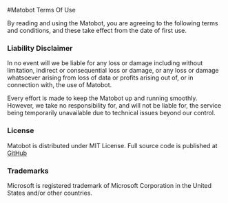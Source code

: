 #Matobot Terms Of Use

By reading and using the Matobot, you are agreeing to the following terms and conditions, and these take effect from the date of first use.
						
### Liability Disclaimer
In no event will we be liable for any loss or damage including without limitation, indirect or consequential loss or damage, or any loss or damage whatsoever arising from loss of data or profits arising out of, or in connection with, the use of Matobot.

Every effort is made to keep the Matobot up and running smoothly. However, we take no responsibility for, and will not be liable for, the service being temporarily unavailable due to technical issues beyond our control.
							
### License
Matobot is distributed under MIT License.
Full source code is published at [GitHub](https://github.com/milendimo/matobot) 

### Trademarks
Microsoft is registered trademark of Microsoft Corporation in the United States and/or other countries.
